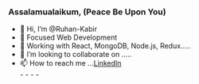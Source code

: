 <h3>Assalamualaikum, (Peace Be Upon You)</h3>

<ul>
  <li>👋 Hi, I’m @Ruhan-Kabir </li>
  <li>👀  Focused Web Development </li>
  <li>🌱 Working with React, MongoDB, Node.js, Redux.....</li>
  <li>💞️ I’m looking to collaborate on .....</li>
  <li>📫 How to reach me ...<a href="https://www.linkedin.com/in/ruhan-kabir//">LinkedIn</a></li>
  </li>
- 
- 
- 
- 

<!---
Ruhan-quick/Ruhan-quick is a ✨ special ✨ repository because its `README.md` (this file) appears on your GitHub profile.
You can click the Preview link to take a look at your changes.
--->
